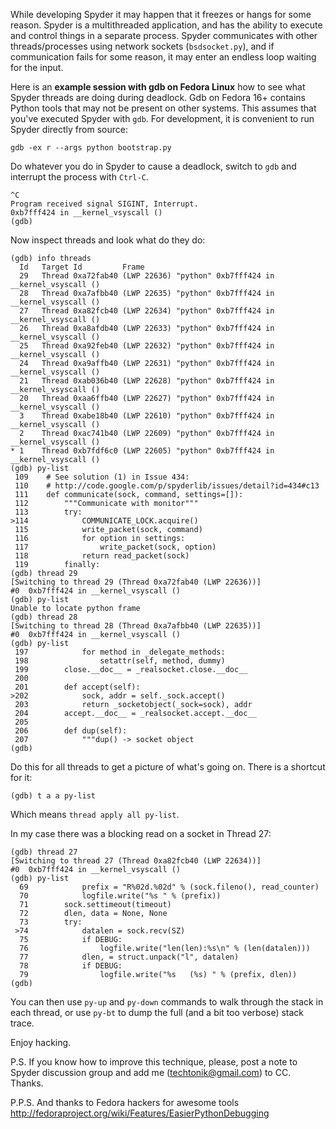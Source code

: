 While developing Spyder it may happen that it freezes or hangs for some reason. Spyder is a multithreaded application, and has the ability to execute and control things in a separate process. Spyder communicates with other threads/processes using network sockets (`bsdsocket.py`), and if communication fails for some reason, it may enter an endless loop waiting for the input.

Here is an **example session with gdb on Fedora Linux** how to see what Spyder threads are doing during deadlock. Gdb on Fedora 16+ contains Python tools that may not be present on other systems. This assumes that you've executed Spyder with `gdb`. For development, it is convenient to run Spyder directly from source:

    gdb -ex r --args python bootstrap.py

Do whatever you do in Spyder to cause a deadlock, switch to `gdb` and interrupt the process with `Ctrl-C`.

    ^C
    Program received signal SIGINT, Interrupt.
    0xb7fff424 in __kernel_vsyscall ()
    (gdb)

Now inspect threads and look what do they do:

    (gdb) info threads
      Id   Target Id         Frame 
      29   Thread 0xa72fab40 (LWP 22636) "python" 0xb7fff424 in __kernel_vsyscall ()
      28   Thread 0xa7afbb40 (LWP 22635) "python" 0xb7fff424 in __kernel_vsyscall ()
      27   Thread 0xa82fcb40 (LWP 22634) "python" 0xb7fff424 in __kernel_vsyscall ()
      26   Thread 0xa8afdb40 (LWP 22633) "python" 0xb7fff424 in __kernel_vsyscall ()
      25   Thread 0xa92feb40 (LWP 22632) "python" 0xb7fff424 in __kernel_vsyscall ()
      24   Thread 0xa9affb40 (LWP 22631) "python" 0xb7fff424 in __kernel_vsyscall ()
      21   Thread 0xab036b40 (LWP 22628) "python" 0xb7fff424 in __kernel_vsyscall ()
      20   Thread 0xaa6ffb40 (LWP 22627) "python" 0xb7fff424 in __kernel_vsyscall ()
      3    Thread 0xabe18b40 (LWP 22610) "python" 0xb7fff424 in __kernel_vsyscall ()
      2    Thread 0xac741b40 (LWP 22609) "python" 0xb7fff424 in __kernel_vsyscall ()
    * 1    Thread 0xb7fdf6c0 (LWP 22605) "python" 0xb7fff424 in __kernel_vsyscall ()
    (gdb) py-list
     109    # See solution (1) in Issue 434:
     110    # http://code.google.com/p/spyderlib/issues/detail?id=434#c13
     111    def communicate(sock, command, settings=[]):
     112        """Communicate with monitor"""
     113        try:
    >114            COMMUNICATE_LOCK.acquire()
     115            write_packet(sock, command)
     116            for option in settings:
     117                write_packet(sock, option)
     118            return read_packet(sock)
     119        finally:
    (gdb) thread 29
    [Switching to thread 29 (Thread 0xa72fab40 (LWP 22636))]
    #0  0xb7fff424 in __kernel_vsyscall ()
    (gdb) py-list
    Unable to locate python frame
    (gdb) thread 28
    [Switching to thread 28 (Thread 0xa7afbb40 (LWP 22635))]
    #0  0xb7fff424 in __kernel_vsyscall ()
    (gdb) py-list
     197            for method in _delegate_methods:
     198                setattr(self, method, dummy)
     199        close.__doc__ = _realsocket.close.__doc__
     200    
     201        def accept(self):
    >202            sock, addr = self._sock.accept()
     203            return _socketobject(_sock=sock), addr
     204        accept.__doc__ = _realsocket.accept.__doc__
     205    
     206        def dup(self):
     207            """dup() -> socket object
    (gdb)

Do this for all threads to get a picture of what's going on. There is a shortcut for it:

    (gdb) t a a py-list

Which means `thread apply all py-list`.

In my case there was a blocking read on a socket in Thread 27:
```
(gdb) thread 27
[Switching to thread 27 (Thread 0xa82fcb40 (LWP 22634))]
#0  0xb7fff424 in __kernel_vsyscall ()
(gdb) py-list
  69            prefix = "R%02d.%02d" % (sock.fileno(), read_counter)
  70            logfile.write("%s " % (prefix))
  71        sock.settimeout(timeout)
  72        dlen, data = None, None
  73        try:
 >74            datalen = sock.recv(SZ)
  75            if DEBUG:
  76                logfile.write("len(len):%s\n" % (len(datalen)))
  77            dlen, = struct.unpack("l", datalen)
  78            if DEBUG:
  79                logfile.write("%s   (%s) " % (prefix, dlen))
(gdb)
```
You can then use `py-up` and `py-down` commands to walk through the stack in each thread, or use `py-bt` to dump the full (and a bit too verbose) stack trace.

Enjoy hacking.

P.S. If you know how to improve this technique, please, post a note to Spyder discussion group and add me (techtonik@gmail.com) to CC. Thanks.

P.P.S. And thanks to Fedora hackers for awesome tools http://fedoraproject.org/wiki/Features/EasierPythonDebugging 